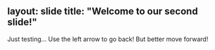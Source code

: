 layout: slide
title: "Welcome to our second slide!"
---
Just testing...
Use the left arrow to go back! But better move forward!
